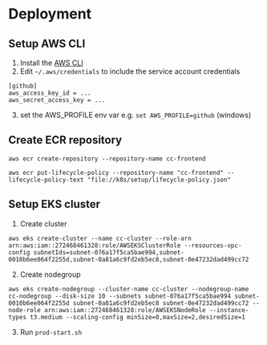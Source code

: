 # Deployment

## Setup AWS CLI

1. Install the [AWS CLI](https://aws.amazon.com/cli/)
2. Edit `~/.aws/credentials` to include the service account credentials

```
[github]
aws_access_key_id = ...
aws_secret_access_key = ...
```

3. set the AWS_PROFILE env var e.g. `set AWS_PROFILE=github` (windows)

## Create ECR repository

```
aws ecr create-repository --repository-name cc-frontend

aws ecr put-lifecycle-policy --repository-name "cc-frontend" --lifecycle-policy-text "file://k8s/setup/lifecycle-policy.json"
```

## Setup EKS cluster

1. Create cluster

```
aws eks create-cluster --name cc-cluster --role-arn arn:aws:iam::272468461328:role/AWSEKSClusterRole --resources-vpc-config subnetIds=subnet-076a17f5ca5bae994,subnet-0010b6ee064f2255d,subnet-0a81a6c9fd2eb5ec8,subnet-0e47232dad499cc72
```

2. Create nodegroup

```
aws eks create-nodegroup --cluster-name cc-cluster --nodegroup-name cc-nodegroup --disk-size 10 --subnets subnet-076a17f5ca5bae994 subnet-0010b6ee064f2255d subnet-0a81a6c9fd2eb5ec8 subnet-0e47232dad499cc72 --node-role arn:aws:iam::272468461328:role/AWSEKSNodeRole --instance-types t3.medium --scaling-config minSize=0,maxSize=2,desiredSize=1
```

3. Run `prod-start.sh`
